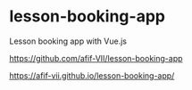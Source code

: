 # lesson-booking-app
Lesson booking app with Vue.js

https://github.com/afif-VII/lesson-booking-app

https://afif-vii.github.io/lesson-booking-app/